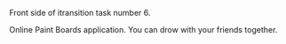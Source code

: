 Front side of itransition task number 6.

Online Paint Boards application. You can drow with your friends together.
